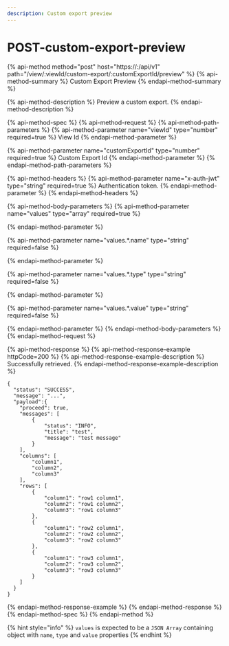 ```yaml
---
description: Custom export preview
---
```


# POST-custom-export-preview

{% api-method method="post" host="https://<host>:<port>/api/v1" path="/view/:viewId/custom-export/:customExportId/preview" %}
{% api-method-summary %}
Custom Export Preview
{% endapi-method-summary %}

{% api-method-description %}
Preview a custom export.
{% endapi-method-description %}

{% api-method-spec %}
{% api-method-request %}
{% api-method-path-parameters %}
{% api-method-parameter name="viewId" type="number" required=true %}
View Id
{% endapi-method-parameter %}

{% api-method-parameter name="customExportId" type="number" required=true %}
Custom Export Id
{% endapi-method-parameter %}
{% endapi-method-path-parameters %}

{% api-method-headers %}
{% api-method-parameter name="x-auth-jwt" type="string" required=true %}
Authentication token.
{% endapi-method-parameter %}
{% endapi-method-headers %}

{% api-method-body-parameters %}
{% api-method-parameter name="values" type="array" required=true %}

{% endapi-method-parameter %}

{% api-method-parameter name="values.\*.name" type="string" required=false %}

{% endapi-method-parameter %}

{% api-method-parameter name="values.\*.type" type="string" required=false %}

{% endapi-method-parameter %}

{% api-method-parameter name="values.\*.value" type="string" required=false %}

{% endapi-method-parameter %}
{% endapi-method-body-parameters %}
{% endapi-method-request %}

{% api-method-response %}
{% api-method-response-example httpCode=200 %}
{% api-method-response-example-description %}
Successfully retrieved.
{% endapi-method-response-example-description %}

```
{
  "status": "SUCCESS",
  "message": "...",
  "payload":{
    "proceed": true,
    "messages": [
        {
            "status": "INFO",
            "title": "test",
            "message": "test message"
        }
    ],
    "columns": [
        "column1",
        "column2",
        "column3"
    ],
    "rows": [
        {
            "column1": "row1 column1",
            "column2": "row1 column2",
            "column3": "row1 column3"
        },
        {
            "column1": "row2 column1",
            "column2": "row2 column2",
            "column3": "row2 column3"
        },
        {
            "column1": "row3 column1",
            "column2": "row3 column2",
            "column3": "row3 column3"
        }
    ]
  }
}
```
{% endapi-method-response-example %}
{% endapi-method-response %}
{% endapi-method-spec %}
{% endapi-method %}

{% hint style="info" %}
`values` is expected to be a `JSON Array` containing object with `name`, `type` and `value` properties
{% endhint %}



